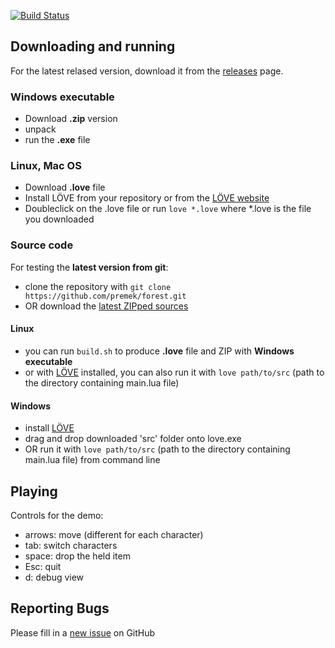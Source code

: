 
[![Build Status](https://travis-ci.org/premek/forest.svg?branch=master)](https://travis-ci.org/premek/forest)

## Downloading and running
For the latest relased version, download it from the [releases](https://github.com/premek/forest/releases) page.

### Windows executable
- Download **.zip** version
- unpack
- run the **.exe** file

### Linux, Mac OS
- Download **.love** file
- Install LÖVE from your repository or from the [LÖVE website](https://love2d.org/)
- Doubleclick on the .love file or run `love *.love` where *.love is the file you downloaded

### Source code
For testing the **latest version from git**:
- clone the repository with `git clone https://github.com/premek/forest.git`
- OR download the [latest ZIPped sources](https://github.com/premek/forest/archive/master.zip)

#### Linux
- you can run `build.sh` to produce **.love** file and ZIP with **Windows executable**
- or with [LÖVE](https://love2d.org/) installed, you can also run it with `love path/to/src` (path to the directory containing main.lua file)

#### Windows
- install [LÖVE](https://love2d.org/)
- drag and drop downloaded 'src' folder onto love.exe
- OR run it with `love path/to/src` (path to the directory containing main.lua file) from command line

## Playing
Controls for the demo:
- arrows: move (different for each character)
- tab: switch characters
- space: drop the held item
- Esc: quit
- d: debug view


## Reporting Bugs
Please fill in a [new issue](https://github.com/premek/forest/issues/new) on GitHub

